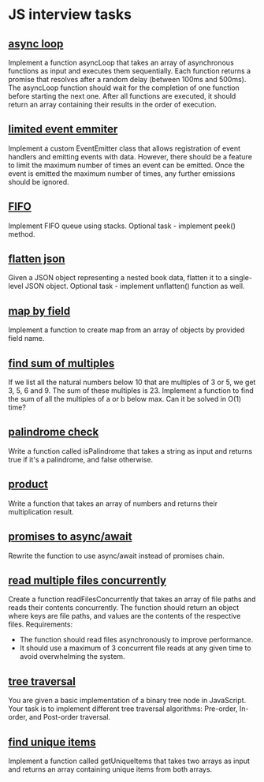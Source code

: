 # JS interview tasks


## [async loop](/src/async-loop.js)
Implement a function asyncLoop that takes an array of asynchronous functions as input and executes them sequentially.
Each function returns a promise that resolves after a random delay (between 100ms and 500ms).
The asyncLoop function should wait for the completion of one function before starting the next one.
After all functions are executed, it should return an array containing their results in the order of execution.

## [limited event emmiter](/src/event-emitter.js)
Implement a custom EventEmitter class that allows registration of event handlers and emitting events with data.
However, there should be a feature to limit the maximum number of times an event can be emitted.
Once the event is emitted the maximum number of times, any further emissions should be ignored.

## [FIFO](/src/fifo.js)
Implement FIFO queue using stacks.
Optional task - implement peek() method.

## [flatten json](/src/flatten-json.js)
Given a JSON object representing a nested book data, flatten it to a single-level JSON object.
Optional task - implement unflatten() function as well.

## [map by field](/src/map-by-field.js)
Implement a function to create map from an array of objects by provided field name.

## [find sum of multiples](/src/math.js)
If we list all the natural numbers below 10 that are multiples of 3 or 5, we get 3, 5, 6 and 9. The sum of these multiples is 23.
Implement a function to find the sum of all the multiples of a or b below max. Can it be solved in O(1) time?

## [palindrome check](/src/palindrome.js)
Write a function called isPalindrome that takes a string as input and returns true if it's a palindrome, and false otherwise.

## [product](/src/product.js)
Write a function that takes an array of numbers and returns their multiplication result.

## [promises to async/await](/src/promises2async.js)
Rewrite the function to use async/await instead of promises chain.

## [read multiple files concurrently](/src/read-files-concurrently.js)
Create a function readFilesConcurrently that takes an array of file paths and reads their contents concurrently.
The function should return an object where keys are file paths, and values are the contents of the respective files.
Requirements:
- The function should read files asynchronously to improve performance.
- It should use a maximum of 3 concurrent file reads at any given time to avoid overwhelming the system.

## [tree traversal](/src/tree.js)
You are given a basic implementation of a binary tree node in JavaScript.
Your task is to implement different tree traversal algorithms: Pre-order, In-order, and Post-order traversal.

## [find unique items](/src/unique-items.js)
Implement a function called getUniqueItems that takes two arrays as input and returns an array containing unique items from both arrays.